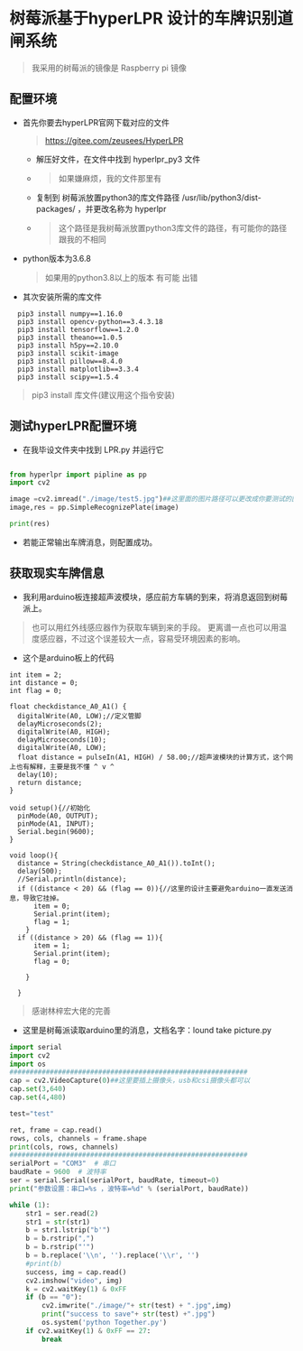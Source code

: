 # 树莓派基于hyperLPR 设计的车牌识别道闸系统
> 我采用的树莓派的镜像是 Raspberry pi 镜像



## 配置环境
* 首先你要去hyperLPR官网下载对应的文件
  > https://gitee.com/zeusees/HyperLPR
  - 解压好文件，在文件中找到 hyperlpr_py3 文件
  - >如果嫌麻烦，我的文件那里有 
  - 复制到 树莓派放置python3的库文件路径  /usr/lib/python3/dist-packages/  ，并更改名称为 hyperlpr
  - > 这个路径是我树莓派放置python3库文件的路径，有可能你的路径跟我的不相同
* python版本为3.6.8
  >如果用的python3.8以上的版本 有可能 出错
* 其次安装所需的库文件
```code
  pip3 install numpy==1.16.0
  pip3 install opencv-python==3.4.3.18
  pip3 install tensorflow==1.2.0
  pip3 install theano==1.0.5
  pip3 install h5py==2.10.0
  pip3 install scikit-image
  pip3 install pillow==8.4.0
  pip3 install matplotlib==3.3.4
  pip3 install scipy==1.5.4
```
  > pip3 install 库文件(建议用这个指令安装)

  
## 测试hyperLPR配置环境
* 在我毕设文件夹中找到 LPR.py 并运行它
```python

from hyperlpr import pipline as pp
import cv2

image =cv2.imread("./image/test5.jpg")##这里面的图片路径可以更改成你要测试的图片路径
image,res = pp.SimpleRecognizePlate(image)

print(res)

```
* 若能正常输出车牌消息，则配置成功。


## 获取现实车牌信息
* 我利用arduino板连接超声波模块，感应前方车辆的到来，将消息返回到树莓派上。
> 也可以用红外线感应器作为获取车辆到来的手段。
> 更离谱一点也可以用温度感应器，不过这个误差较大一点，容易受环境因素的影响。
* 这个是arduino板上的代码
```arduino
int item = 2;
int distance = 0;
int flag = 0;

float checkdistance_A0_A1() {
  digitalWrite(A0, LOW);//定义管脚
  delayMicroseconds(2);
  digitalWrite(A0, HIGH);
  delayMicroseconds(10);
  digitalWrite(A0, LOW);
  float distance = pulseIn(A1, HIGH) / 58.00;//超声波模块的计算方式，这个网上也有解释，主要是我不懂 ^ v ^
  delay(10);
  return distance;
}

void setup(){//初始化
  pinMode(A0, OUTPUT);
  pinMode(A1, INPUT);
  Serial.begin(9600);
}

void loop(){
  distance = String(checkdistance_A0_A1()).toInt();
  delay(500);
  //Serial.println(distance);
  if ((distance < 20) && (flag == 0)){//这里的设计主要避免arduino一直发送消息，导致它挂掉。
      item = 0;
      Serial.print(item);             
      flag = 1;
    }
  if ((distance > 20) && (flag == 1)){
      item = 1;
      Serial.print(item);
      flag = 0;

    }

  }
  ```
 > 感谢林梓宏大佬的完善
 * 这里是树莓派读取arduino里的消息，文档名字：lound take picture.py
```python
import serial
import cv2
import os
###########################################################
cap = cv2.VideoCapture(0)##这里要插上摄像头，usb和csi摄像头都可以
cap.set(3,640)
cap.set(4,480)

test="test"

ret, frame = cap.read()
rows, cols, channels = frame.shape
print(cols, rows, channels)
###########################################################
serialPort = "COM3"  # 串口
baudRate = 9600  # 波特率
ser = serial.Serial(serialPort, baudRate, timeout=0)
print("参数设置：串口=%s ，波特率=%d" % (serialPort, baudRate))

while (1):
    str1 = ser.read(2)
    str1 = str(str1)
    b = str1.lstrip("b'")
    b = b.rstrip(",")
    b = b.rstrip("'")
    b = b.replace('\\n', '').replace('\\r', '')
    #print(b)
    success, img = cap.read()
    cv2.imshow("video", img)
    k = cv2.waitKey(1) & 0xFF
    if (b == "0"):
        cv2.imwrite("./image/"+ str(test) + ".jpg",img)
        print("success to save"+ str(test) +".jpg")
        os.system('python Together.py')
    if cv2.waitKey(1) & 0xFF == 27:
        break
```
